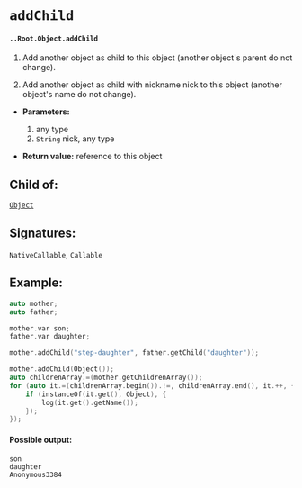 # `addChild`

#### `..Root.Object.addChild`

1. Add another object as child to this object (another object's parent do not change). 

2. Add another object as child with nickname nick to this object (another object's name do not change). 

* **Parameters:**
    1. any type
    2. `String` nick, any type

* **Return value:** reference to this object

## Child of:

[`Object`](docs..Root.Object.md)

## Signatures:

`NativeCallable`, `Callable`

## Example:

```c
auto mother;
auto father;

mother.var son;
father.var daughter;

mother.addChild("step-daughter", father.getChild("daughter"));

mother.addChild(Object());
auto childrenArray.=(mother.getChildrenArray());
for (auto it.=(childrenArray.begin()).!=, childrenArray.end(), it.++, {
    if (instanceOf(it.get(), Object), {
        log(it.get().getName());
    });
});
```

#### Possible output:

```
son
daughter
Anonymous3384
```